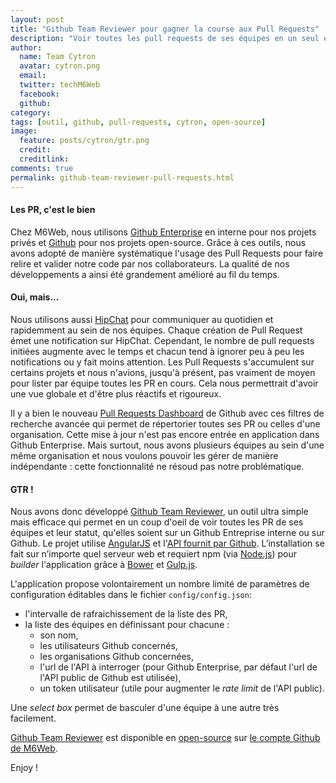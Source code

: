 ```yaml
---
layout: post
title: "Github Team Reviewer pour gagner la course aux Pull Requests"
description: "Voir toutes les pull requests de ses équipes en un seul endroit"
author:
  name: Team Cytron
  avatar: cytron.png
  email:
  twitter: techM6Web
  facebook:
  github:
category:
tags: [outil, github, pull-requests, cytron, open-source]
image:
  feature: posts/cytron/gtr.png
  credit: 
  creditlink: 
comments: true
permalink: github-team-reviewer-pull-requests.html
---
```


#### Les PR, c'est le bien

Chez M6Web, nous utilisons [Github Enterprise](https://enterprise.github.com/) en interne pour nos projets privés et [Github](https://github.com/) pour nos projets open-source. Grâce à ces outils, nous avons adopté de manière systématique l'usage des Pull Requests pour faire relire et valider notre code par nos collaborateurs. La qualité de nos développements a ainsi été grandement amélioré au fil du temps.

#### Oui, mais...

Nous utilisons aussi [HipChat](https://www.hipchat.com/) pour communiquer au quotidien et rapidemment au sein de nos équipes. Chaque création de Pull Request émet une notification sur HipChat. Cependant, le nombre de pull requests initiées augmente avec le temps et chacun tend à ignorer peu à peu les notifications ou y fait moins attention. Les Pull Requests s'accumulent sur certains projets et nous n'avions, jusqu'à présent, pas vraiment de moyen pour lister par équipe toutes les PR en cours. Cela nous permettrait d'avoir une vue globale et d'être plus réactifs et rigoureux.

Il y a bien le nouveau [Pull Requests Dashboard](https://github.com/blog/1901-managing-issues-and-pull-requests-across-repositories) de Github avec ces filtres de recherche avancée qui permet de répertorier toutes ses PR ou celles d'une organisation. Cette mise à jour n'est pas encore entrée en application dans Github Enterprise. Mais surtout, nous avons plusieurs équipes au sein d'une même organisation et nous voulons pouvoir les gérer de manière indépendante : cette fonctionnalité ne résoud pas notre problématique.

#### GTR !

Nous avons donc développé [Github Team Reviewer](https://github.com/M6Web/GithubTeamReviewer), un outil ultra simple mais efficace qui permet en un coup d'oeil de voir toutes les PR de ses équipes et leur statut, qu'elles soient sur un Github Entreprise interne ou sur Github. Le projet utilise [AngularJS](https://angularjs.org/) et l'[API fournit par Github](https://developer.github.com/v3/). L’installation se fait sur n’importe quel serveur web et requiert npm (via [Node.js](http://nodejs.org/)) pour *builder* l'application grâce à [Bower](http://bower.io/) et [Gulp.js](http://gulpjs.com/).

L'application propose volontairement un nombre limité de paramètres de configuration éditables dans le fichier `config/config.json`:

* l'intervalle de rafraichissement de la liste des PR,
* la liste des équipes en définissant pour chacune :
  * son nom,
  * les utilisateurs Github concernés,
  * les organisations Github concernées,
  * l'url de l'API à interroger (pour Github Enterprise, par défaut l'url de l'API public de Github est utilisée),
  * un token utilisateur (utile pour augmenter le *rate limit* de l'API public).

Une *select box* permet de basculer d'une équipe à une autre très facilement.

[Github Team Reviewer](https://github.com/M6Web/GithubTeamReviewer) est disponible en [open-source](http://tom.preston-werner.com/2011/11/22/open-source-everything.html) sur [le compte Github de M6Web](https://github.com/M6Web).

Enjoy !
